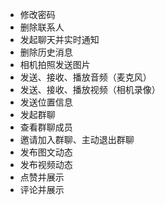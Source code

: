 + 修改密码
+ 删除联系人
+ 发起聊天并实时通知
+ 删除历史消息
+ 相机拍照发送图片
+ 发送、接收、播放音频（麦克风）
+ 发送、接收、播放视频（相机录像）
+ 发送位置信息
+ 发起群聊
+ 查看群聊成员
+ 邀请加入群聊、主动退出群聊
+ 发布图文动态
+ 发布视频动态
+ 点赞并展示
+ 评论并展示